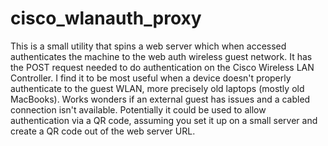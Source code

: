 # cisco_wlanauth_proxy

This is a small utility that spins a web server which when accessed authenticates the machine to the web auth wireless guest network. It has the POST request needed to do authentication on the Cisco Wireless LAN Controller.
I find it to be most useful when a device doesn't properly authenticate to the guest WLAN, more precisely old laptops (mostly old MacBooks). Works wonders if an external guest has issues and a cabled connection isn't available.
Potentially it could be used to allow authentication via a QR code, assuming you set it up on a small server and create a QR code out of the web server URL.
